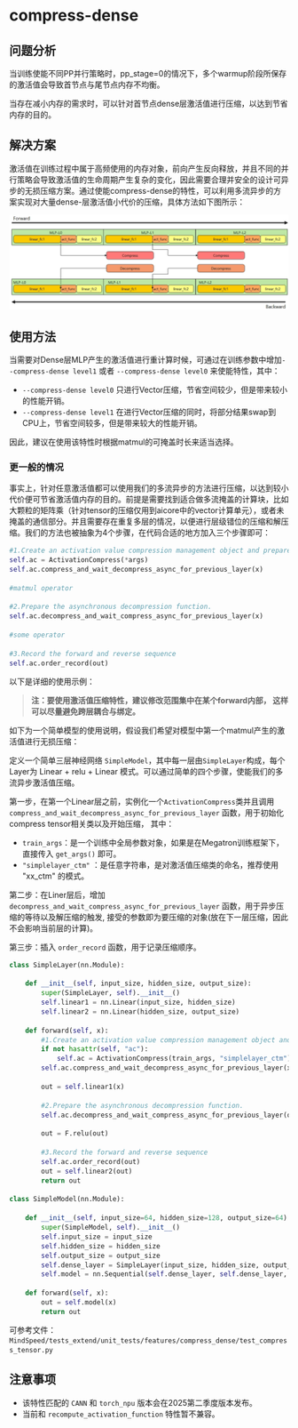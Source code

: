 # compress-dense

## 问题分析

当训练使能不同PP并行策略时，pp_stage=0的情况下，多个warmup阶段所保存的激活值会导致首节点与尾节点内存不均衡。

当存在减小内存的需求时，可以针对首节点dense层激活值进行压缩，以达到节省内存的目的。

## 解决方案

激活值在训练过程中属于高频使用的内存对象，前向产生反向释放，并且不同的并行策略会导致激活值的生命周期产生复杂的变化，因此需要合理并安全的设计可异步的无损压缩方案。通过使能compress-dense的特性，可以利用多流异步的方案实现对大量dense-层激活值小代价的压缩，具体方法如下图所示：

![Alt text](../../sources/images/compress_dense.png)

## 使用方法

当需要对Dense层MLP产生的激活值进行重计算时候，可通过在训练参数中增加`--compress-dense level1` 或者 `--compress-dense level0` 来使能特性，其中：

- `--compress-dense level0` 只进行Vector压缩，节省空间较少，但是带来较小的性能开销。
- `--compress-dense level1` 在进行Vector压缩的同时，将部分结果swap到CPU上，节省空间较多，但是带来较大的性能开销。

因此，建议在使用该特性时根据matmul的可掩盖时长来适当选择。


### 更一般的情况

事实上，针对任意激活值都可以使用我们的多流异步的方法进行压缩，以达到较小代价便可节省激活值内存的目的。前提是需要找到适合做多流掩盖的计算块，比如大颗粒的矩阵乘（针对tensor的压缩仅用到aicore中的vector计算单元），或者未掩盖的通信部分。并且需要存在重复多层的情况，以便进行层级错位的压缩和解压缩。我们的方法也被抽象为4个步骤，在代码合适的地方加入三个步骤即可：

```python
#1.Create an activation value compression management object and prepare a function for asynchronous compression.
self.ac = ActivationCompress(*args)
self.ac.compress_and_wait_decompress_async_for_previous_layer(x)

#matmul operator

#2.Prepare the asynchronous decompression function.
self.ac.decompress_and_wait_compress_async_for_previous_layer(x)

#some operator

#3.Record the forward and reverse sequence
self.ac.order_record(out)

```

以下是详细的使用示例：

> **注：要使用激活值压缩特性，建议修改范围集中在某个forward内部， 这样可以尽量避免跨层耦合与绑定。**



如下为一个简单模型的使用说明，假设我们希望对模型中第一个matmul产生的激活值进行无损压缩：

定义一个简单三层神经网络 `SimpleModel`，其中每一层由`SimpleLayer`构成，每个Layer为 Linear + relu + Linear 模式。可以通过简单的四个步骤，使能我们的多流异步激活值压缩。

第一步，在第一个Linear层之前，实例化一个`ActivationCompress`类并且调用`compress_and_wait_decompress_async_for_previous_layer` 函数，用于初始化compress tensor相关类以及开始压缩， 其中：

- `train_args`：是一个训练中全局参数对象，如果是在Megatron训练框架下，直接传入 `get_args()` 即可。
- `"simplelayer_ctm"` ：是任意字符串，是对激活值压缩类的命名，推荐使用 "xx_ctm" 的模式。


第二步：在Liner层后，增加 `decompress_and_wait_compress_async_for_previous_layer` 函数，用于异步压缩的等待以及解压缩的触发, 接受的参数即为要压缩的对象(放在下一层压缩，因此不会影响当前层的计算)。

第三步：插入 `order_record` 函数，用于记录压缩顺序。

```python
class SimpleLayer(nn.Module):

    def __init__(self, input_size, hidden_size, output_size):
        super(SimpleLayer, self).__init__()
        self.linear1 = nn.Linear(input_size, hidden_size)
        self.linear2 = nn.Linear(hidden_size, output_size)
    
    def forward(self, x):
        #1.Create an activation value compression management object and prepare a function for asynchronous compression.
        if not hasattr(self, "ac"):
            self.ac = ActivationCompress(train_args, "simplelayer_ctm")    
        self.ac.compress_and_wait_decompress_async_for_previous_layer(x)
        
        out = self.linear1(x)
        
        #2.Prepare the asynchronous decompression function.
        self.ac.decompress_and_wait_compress_async_for_previous_layer(out)
        
        out = F.relu(out)
        
        #3.Record the forward and reverse sequence
        self.ac.order_record(out)
        out = self.linear2(out)
        return out

class SimpleModel(nn.Module):

    def __init__(self, input_size=64, hidden_size=128, output_size=64):
        super(SimpleModel, self).__init__()
        self.input_size = input_size
        self.hidden_size = hidden_size
        self.output_size = output_size
        self.dense_layer = SimpleLayer(input_size, hidden_size, output_size)
        self.model = nn.Sequential(self.dense_layer, self.dense_layer, self.dense_layer)

    def forward(self, x):
        out = self.model(x)
        return out
```

可参考文件：`MindSpeed/tests_extend/unit_tests/features/compress_dense/test_compress_tensor.py`


## 注意事项 

- 该特性匹配的 `CANN` 和 `torch_npu` 版本会在2025第二季度版本发布。
- 当前和 `recompute_activation_function` 特性暂不兼容。

